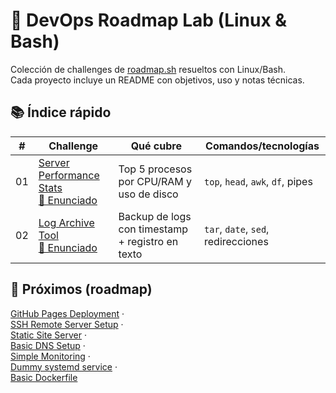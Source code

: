 # 🧪 DevOps Roadmap Lab (Linux & Bash)

Colección de challenges de [roadmap.sh](https://roadmap.sh/) resueltos con Linux/Bash.  
Cada proyecto incluye un README con objetivos, uso y notas técnicas.

## 📚 Índice rápido
| #  | Challenge | Qué cubre | Comandos/tecnologías |
|----|-----------|-----------|----------------------|
| 01 | [Server Performance Stats](server-performance-stats) <br> [📄 Enunciado](https://roadmap.sh/projects/server-stats) | Top 5 procesos por CPU/RAM y uso de disco | `top`, `head`, `awk`, `df`, pipes |
| 02 | [Log Archive Tool](challenges/02-log-archive-tool/) <br> [📄 Enunciado](https://roadmap.sh/projects/log-archive-tool) | Backup de logs con timestamp + registro en texto | `tar`, `date`, `sed`, redirecciones |

## 🧭 Próximos (roadmap)
[GitHub Pages Deployment](https://roadmap.sh/projects/github-actions-deployment) ·  
[SSH Remote Server Setup](https://roadmap.sh/projects/ssh-remote-server-setup) ·  
[Static Site Server](https://roadmap.sh/projects/static-site-server) ·  
[Basic DNS Setup](https://roadmap.sh/projects/basic-dns-setup) ·  
[Simple Monitoring](https://roadmap.sh/projects/simple-monitoring) ·  
[Dummy systemd service](https://roadmap.sh/projects/dummy-systemd-service) ·  
[Basic Dockerfile](https://roadmap.sh/projects/basic-dockerfile)
